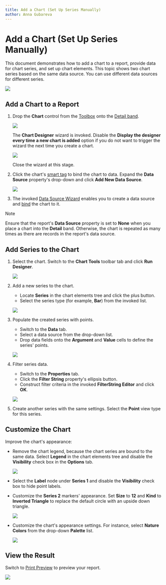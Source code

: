 ```yaml
---
title: Add a Chart (Set Up Series Manually)
author: Anna Gubareva
---
```

# Add a Chart (Set Up Series Manually)

This document demonstrates how to add a chart to a report, provide data for chart series, and set up chart elements. This topic shows two chart series based on the same data source. You can use different data sources for different series.

![](../../../../../images/eurd-win-chart-manual-setup-example.png)

## Add a Chart to a Report

1. Drop the **Chart** control from the [Toolbox](../../report-designer-tools/toolbox.md) onto the [Detail band](../../introduction-to-banded-reports.md).

    ![](../../../../../images/eurd-win-chart-add-to-report.png)

    The **Chart Designer** wizard is invoked. Disable the **Display the designer every time a new chart is added** option if you do not want to trigger the wizard the next time you create a chart.

    ![](../../../../../images/eurd-win-chart-designer-display-every-time.png)

    Close the wizard at this stage.

2. Click the chart's [smart tag](../../../../../articles/report-designer/report-designer-for-winforms/use-report-elements/manipulate-report-elements/select-report-elements-and-access-their-settings.md) to bind the chart to data. Expand the **Data Source** property's drop-down and click **Add New Data Source**.

    ![](../../../../../images/eurd-win-add-chart-data-source.png)

3. The invoked [Data Source Wizard](../../report-designer-tools/data-source-wizard.md) enables you to create a data source and [bind](../../bind-to-data.md) the chart to it.

> [!NOTE]
> Ensure that the report's **Data Source** property is set to **None** when you place a chart into the **Detail** band. Otherwise, the chart is repeated as many times as there are records in the report's data source.

## Add Series to the Chart

1. Select the chart. Switch to the **Chart Tools** toolbar tab and click **Run Designer**.

    ![](../../../../../images/eurd-win-chart-run-designer-button.png)

2. Add a new series to the chart.

	* Locate **Series** in the chart elements tree and click the plus button.
	* Select the series type (for example, **Bar**) from the invoked list.

    ![](../../../../../images/eurd-win-chart-designer-add-new-series.png)

3. Populate the created series with points.

	- Switch to the **Data** tab.
	- Select a data source from the drop-down list.
	- Drop data fields onto the **Argument** and **Value** cells to define the series' points.

    ![](../../../../../images/eurd-win-chart-designer-bind-series-to-data.png)

4. Filter series data.

    - Switch to the **Properties** tab.
    - Click the **Filter String** property's ellipsis button.
    - Construct filter criteria in the invoked **FilterString Editor** and click **OK**.

    ![](../../../../../images/eurd-win-chart-designer-data-filter.png)

5. Create another series with the same settings. Select the **Point** view type for this series.

## Customize the Chart

Improve the chart's appearance:

* Remove the chart legend, because the chart series are bound to the same data. Select **Legend** in the chart elements tree and disable the **Visibility** check box in the **Options** tab.

    ![](../../../../../images/eurd-win-chart-designer-remove-legend.png)

* Select the **Label** node under **Series 1** and disable the **Visibility** check box to hide point labels.
* Customize the **Series 2** markers' appearance. Set **Size** to **12** and **Kind** to **Inverted Triangle** to replace the default circle with an upside down triangle.

    ![](../../../../../images/eurd-win-chart-designer-marker-appearance.png)

* Customize the chart's appearance settings. For instance, select **Nature Colors** from the drop-down **Palette** list.

    ![](../../../../../images/eurd-win-chart-designer-set-palette.png)

## View the Result

Switch to [Print Preview](../../preview-print-and-export-reports.md) to preview your report.

![](../../../../../images/eurd-win-chart-manual-setup-result.png)

